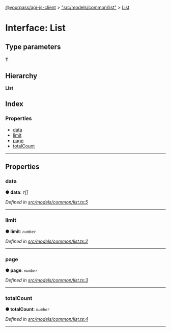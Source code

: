 [@yourpass/api-js-client](../README.md) > ["src/models/common/list"](../modules/_src_models_common_list_.md) > [List](../interfaces/_src_models_common_list_.list.md)

# Interface: List

## Type parameters
#### T 
## Hierarchy

**List**

## Index

### Properties

* [data](_src_models_common_list_.list.md#data)
* [limit](_src_models_common_list_.list.md#limit)
* [page](_src_models_common_list_.list.md#page)
* [totalCount](_src_models_common_list_.list.md#totalcount)

---

## Properties

<a id="data"></a>

###  data

**● data**: *`T`[]*

*Defined in [src/models/common/list.ts:5](https://github.com/yourpass/yourpass-api-js-client/blob/282d6a3/src/models/common/list.ts#L5)*

___
<a id="limit"></a>

###  limit

**● limit**: *`number`*

*Defined in [src/models/common/list.ts:2](https://github.com/yourpass/yourpass-api-js-client/blob/282d6a3/src/models/common/list.ts#L2)*

___
<a id="page"></a>

###  page

**● page**: *`number`*

*Defined in [src/models/common/list.ts:3](https://github.com/yourpass/yourpass-api-js-client/blob/282d6a3/src/models/common/list.ts#L3)*

___
<a id="totalcount"></a>

###  totalCount

**● totalCount**: *`number`*

*Defined in [src/models/common/list.ts:4](https://github.com/yourpass/yourpass-api-js-client/blob/282d6a3/src/models/common/list.ts#L4)*

___

